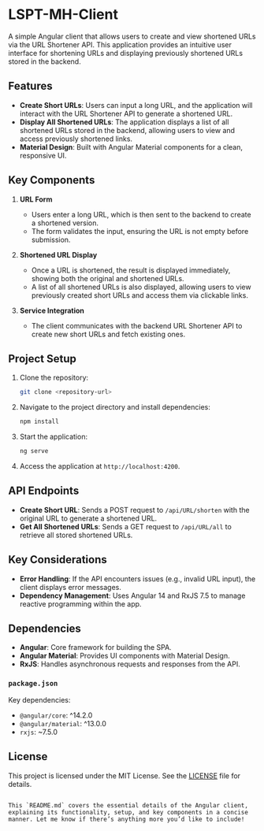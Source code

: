 

# LSPT-MH-Client


A simple Angular client that allows users to create and view shortened URLs via the URL Shortener API. This application provides an intuitive user interface for shortening URLs and displaying previously shortened URLs stored in the backend.

## Features

- **Create Short URLs**: Users can input a long URL, and the application will interact with the URL Shortener API to generate a shortened URL.
- **Display All Shortened URLs**: The application displays a list of all shortened URLs stored in the backend, allowing users to view and access previously shortened links.
- **Material Design**: Built with Angular Material components for a clean, responsive UI.

## Key Components

1. **URL Form**
   - Users enter a long URL, which is then sent to the backend to create a shortened version.
   - The form validates the input, ensuring the URL is not empty before submission.

2. **Shortened URL Display**
   - Once a URL is shortened, the result is displayed immediately, showing both the original and shortened URLs.
   - A list of all shortened URLs is also displayed, allowing users to view previously created short URLs and access them via clickable links.

3. **Service Integration**
   - The client communicates with the backend URL Shortener API to create new short URLs and fetch existing ones.

## Project Setup

1. Clone the repository:
   ```bash
   git clone <repository-url>
   ```

2. Navigate to the project directory and install dependencies:
   ```bash
   npm install
   ```

3. Start the application:
   ```bash
   ng serve
   ```

4. Access the application at `http://localhost:4200`.

## API Endpoints

- **Create Short URL**: Sends a POST request to `/api/URL/shorten` with the original URL to generate a shortened URL.
- **Get All Shortened URLs**: Sends a GET request to `/api/URL/all` to retrieve all stored shortened URLs.

## Key Considerations

- **Error Handling**: If the API encounters issues (e.g., invalid URL input), the client displays error messages.
- **Dependency Management**: Uses Angular 14 and RxJS 7.5 to manage reactive programming within the app.

## Dependencies

- **Angular**: Core framework for building the SPA.
- **Angular Material**: Provides UI components with Material Design.
- **RxJS**: Handles asynchronous requests and responses from the API.

### `package.json`

Key dependencies:
- `@angular/core`: ^14.2.0
- `@angular/material`: ^13.0.0
- `rxjs`: ~7.5.0

## License

This project is licensed under the MIT License. See the [LICENSE](LICENSE) file for details.
```

This `README.md` covers the essential details of the Angular client, explaining its functionality, setup, and key components in a concise manner. Let me know if there’s anything more you’d like to include!
